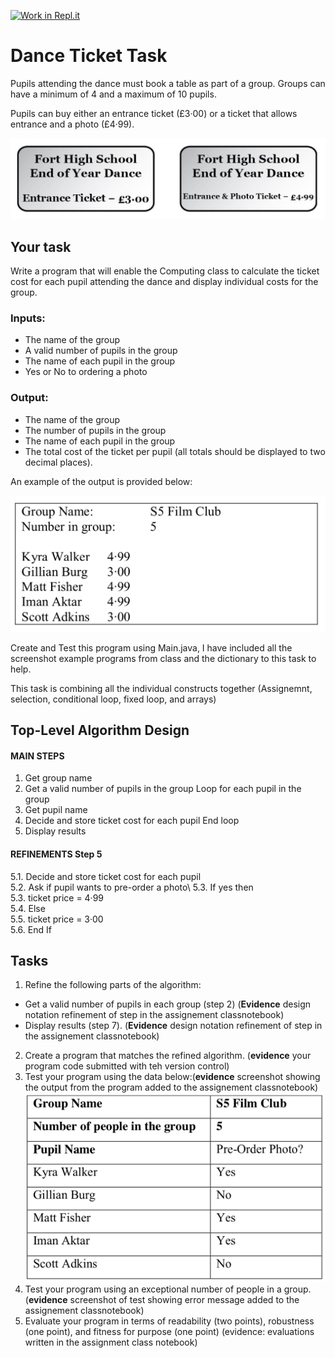 [![Work in Repl.it](https://classroom.github.com/assets/work-in-replit-14baed9a392b3a25080506f3b7b6d57f295ec2978f6f33ec97e36a161684cbe9.svg)](https://classroom.github.com/online_ide?assignment_repo_id=4145817&assignment_repo_type=AssignmentRepo)
# Dance Ticket Task

Pupils attending the dance must book a table as part of a group. Groups can have a minimum of 4 and a maximum of 10 pupils.

Pupils can buy either an entrance ticket (£3·00) or a ticket that allows entrance and a photo (£4·99).

![Example Program](DanceImg1.png)

## Your task

Write a program that will enable the Computing class to calculate the ticket cost for each pupil attending the dance and display individual costs for the group.

### Inputs:

- The name of the group
- A valid number of pupils in the group
- The name of each pupil in the group
- Yes or No to ordering a photo

### Output:

- The name of the group
- The number of pupils in the group
- The name of each pupil in the group
- The total cost of the ticket per pupil (all totals should be displayed to two decimal places).

An example of the output is provided below:

![Example Program](DanceImg2.png)

Create and Test this program using Main.java, I have included all the screenshot example programs from class and the dictionary to this task to help.

This task is combining all the individual constructs together (Assignemnt, selection, conditional loop, fixed loop, and arrays)

## Top-Level Algorithm Design

#### MAIN STEPS

1. Get group name
2. Get a valid number of pupils in the group Loop for each pupil in the group
3. Get pupil name
4. Decide and store ticket cost for each pupil End loop
5. Display results

#### REFINEMENTS Step 5

5.1. Decide and store ticket cost for each pupil\
5.2. Ask if pupil wants to pre-order a photo\ 
5.3. If yes then\
5.3. ticket price = 4·99 \
5.4. Else\
5.5. ticket price = 3·00 \
5.6. End If

## Tasks

1. Refine the following parts of the algorithm:
- Get a valid number of pupils in each group (step 2) (**Evidence** design notation refinement of step in the assignement classnotebook)
- Display results (step 7). (**Evidence** design notation refinement of step in the assignement classnotebook)
2. Create a program that matches the refined algorithm. (**evidence** your program code submitted with teh version control)
3. Test your program using the data below:(**evidence** screenshot showing the output from the program added to the assignement classnotebook) 
![Testing](DanceImg3.png) 
4. Test your program using an exceptional number of people in a group. (**evidence** screenshot of test showing error message added to the assignement classnotebook)
5. Evaluate your program in terms of readability (two points), robustness (one point), and fitness for purpose (one point) (evidence: evaluations written in the assignment class notebook)
